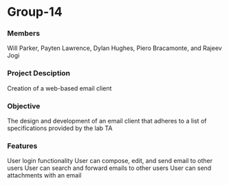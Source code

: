 # Group-14

### Members
Will Parker, Payten Lawrence, Dylan Hughes, Piero Bracamonte, and Rajeev Jogi

### Project Desciption

Creation of a web-based email client

### Objective

The design and development of an email client that adheres to a list of specifications provided by the lab TA

### Features

User login functionality
User can compose, edit, and send email to other users
User can search and forward emails to other users
User can send attachments with an email
